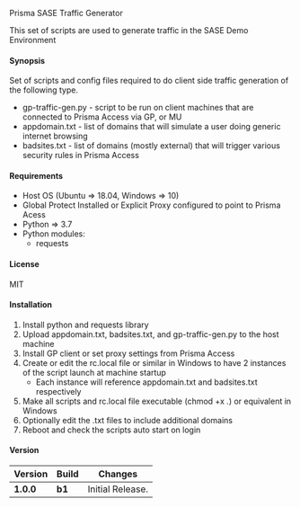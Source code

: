 Prisma SASE Traffic Generator

This set of scripts are used to generate traffic in the SASE Demo Environment

#### Synopsis

Set of scripts and config files required to do client side traffic generation of the following type. 

* gp-traffic-gen.py - script to be run on client machines that are connected to Prisma Access via GP, or MU
* appdomain.txt - list of domains that will simulate a user doing generic internet browsing 
* badsites.txt - list of domains (mostly external) that will trigger various security rules in Prisma Access


#### Requirements

* Host OS (Ubuntu => 18.04, Windows => 10)
* Global Protect Installed or Explicit Proxy configured to point to Prisma Acess
* Python => 3.7
* Python modules:
  * requests

#### License

MIT

#### Installation

1. Install python and requests library 
2. Upload appdomain.txt, badsites.txt, and gp-traffic-gen.py to the host machine
3. Install GP client or set proxy settings from Prisma Access
4. Create or edit the rc.local file or similar in Windows to have 2 instances of the script launch at machine startup
   * Each instance will reference appdomain.txt and badsites.txt respectively
5. Make all scripts and rc.local file executable (chmod +x *.*) or equivalent in Windows
6. Optionally edit the .txt files to include additional domains
7. Reboot and check the scripts auto start on login


#### Version

| Version | Build | Changes |
| ------- | ----- | ------- |
| **1.0.0** | **b1** | Initial Release. |



